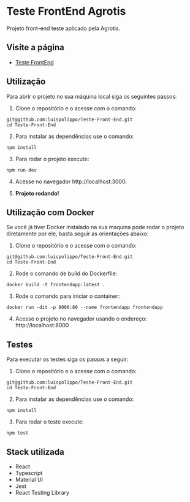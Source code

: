 # Teste FrontEnd Agrotis

Projeto front-end teste aplicado pela Agrotis.

## Visite a página

* [Teste FrontEnd](https://agrotis-teste-front-end.vercel.app/)

## Utilização

Para abrir o projeto no sua máquina local siga os seguintes passos:

1. Clone o repositório e o acesse com o comando:
```
git@github.com:luispolippo/Teste-Front-End.git
cd Teste-Front-End
```

2. Para instalar as dependências use o comando:
```
npm install
```

3. Para rodar o projeto execute: 
```
npm run dev
```

4. Acesse no navegador http://localhost:3000.

5. **Projeto rodando!**

## Utilização com Docker

Se você já tiver Docker instalado na sua maquina pode rodar o projeto diretamente por ele, basta seguir as orientações abaixo:

1. Clone o repositório e o acesse com o comando:
```
git@github.com:luispolippo/Teste-Front-End.git
cd Teste-Front-End
```

2. Rode o comando de build do Dockerfile:
```
docker build -t frontendapp:latest . 
```

3. Rode o comando para iniciar o container:
```
docker run -dit -p 8000:80 --name frontendapp frontendapp
```

4. Acesse o projeto no navegador usando o endereço: http://localhost:8000

## Testes

Para executar os testes siga os passos a seguir:

1. Clone o repositório e o acesse com o comando:
```
git@github.com:luispolippo/Teste-Front-End.git
cd Teste-Front-End
```

2. Para instalar as dependências use o comando:
```
npm install
```

3. Para rodar o teste execute:
```
npm test
```

## Stack utilizada

* React
* Typescript
* Material UI
* Jest
* React Testing Library